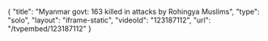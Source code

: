 {
    "title": "Myanmar govt: 163 killed in attacks by Rohingya Muslims",
    "type": "solo",
    "layout": "iframe-static",
    "videoId": "123187112",
    "url": "\/tvpembed\/123187112"
}